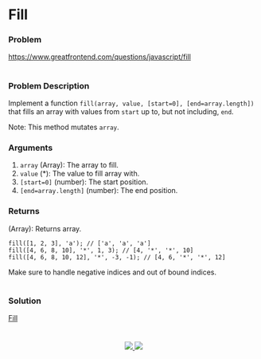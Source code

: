# Fill

### Problem

https://www.greatfrontend.com/questions/javascript/fill

#

### Problem Description

Implement a function `fill(array, value, [start=0], [end=array.length])` that fills an array with values from `start` up to, but not including, `end`.

Note: This method mutates `array`.

### Arguments

1. `array` (Array): The array to fill.
2. `value` (*): The value to fill array with.
3. `[start=0]` (number): The start position.
4. `[end=array.length]` (number): The end position.

### Returns
(Array): Returns array.


```
fill([1, 2, 3], 'a'); // ['a', 'a', 'a']
fill([4, 6, 8, 10], '*', 1, 3); // [4, '*', '*', 10]
fill([4, 6, 8, 10, 12], '*', -3, -1); // [4, 6, '*', '*', 12]

```
Make sure to handle negative indices and out of bound indices.

#

### Solution

[Fill](./fill.js)

#

<p align="center">
	<a href="https://github.com/ghoshsuman845" alt="Github" title="github">
       <img src="https://img.shields.io/badge/Followe_Me_For_More_Useful_Repos-15k?style=for-the-badge&color=2088FF&logo=github&logoColor=fff"/>
    </a>
    <a href="https://github.com/ghoshsuman845/ghoshsuman845" alt="Github Stars" title="Star Mark Repo">
        <img src="https://img.shields.io/badge/Shower_stars_if_you_like_my_repos-15k?style=for-the-badge&color=ffd000&logo=apachespark&logoColor=black"/>
    </a>
</p>
